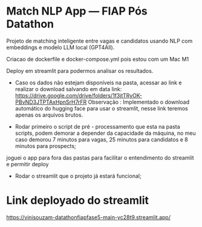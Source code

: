 # Match NLP App — FIAP Pós Datathon

Projeto de matching inteligente entre vagas e candidatos usando NLP com embeddings e modelo LLM local (GPT4All).

Criacao de dockerfile e docker-compose.yml pois estou com um Mac M1

Deploy em streamlit para podermos analisar os resultados.

- Caso os dados não estejam disponíveis na pasta, acessar ao link e realizar o download salvando em data
    link: https://drive.google.com/drive/folders/1f3jtTRyOK-PBvND3JTPTAxHpnSrH7rFR
    Observação : Implementado o download automático do hugging face para usar o streamlit, nesse link teremos 
    apenas os arquivos brutos.

- Rodar primeiro o script de pré - processamento que esta na pasta scripts, podem demorar a depender da capacidade da máquina, no meu caso demorou 7 minutos para vagas, 25 minutos para candidatos e 8 minutos para prospects;

joguei o app para fora das pastas para facilitar o entendimento do streamlit e permitir deploy

- Rodar o streamlit que o projeto já estará funcional;

# Link deployado do streamlit
https://vinisouzam-datathonfiapfase5-main-yc28t9.streamlit.app/
